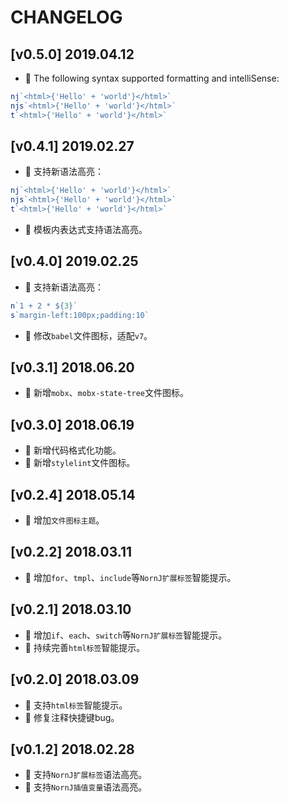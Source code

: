 # CHANGELOG

## [v0.5.0] 2019.04.12

* 🌟 The following syntax supported formatting and intelliSense:

```js
nj`<html>{'Hello' + 'world'}</html>`
njs`<html>{'Hello' + 'world'}</html>`
t`<html>{'Hello' + 'world'}</html>`
```

## [v0.4.1] 2019.02.27

* 🌟 支持新语法高亮：

```js
nj`<html>{'Hello' + 'world'}</html>`
njs`<html>{'Hello' + 'world'}</html>`
t`<html>{'Hello' + 'world'}</html>`
```

* 🌟 模板内表达式支持语法高亮。

## [v0.4.0] 2019.02.25

* 🌟 支持新语法高亮：

```js
n`1 + 2 * ${3}`
s`margin-left:100px;padding:10`
```

* 🐞 修改`babel`文件图标，适配`v7`。

## [v0.3.1] 2018.06.20

* 🌟 新增`mobx`、`mobx-state-tree`文件图标。

## [v0.3.0] 2018.06.19

* 🌟 新增代码格式化功能。
* 🌟 新增`stylelint`文件图标。

## [v0.2.4] 2018.05.14

* 🌟 增加`文件图标主题`。

## [v0.2.2] 2018.03.11

* 🌟 增加`for`、`tmpl`、`include`等`NornJ扩展标签`智能提示。

## [v0.2.1] 2018.03.10

* 🌟 增加`if`、`each`、`switch`等`NornJ扩展标签`智能提示。
* 🌟 持续完善`html标签`智能提示。

## [v0.2.0] 2018.03.09

* 🌟 支持`html标签`智能提示。
* 🐞 修复注释快捷键bug。

## [v0.1.2] 2018.02.28

* 🌟 支持`NornJ扩展标签`语法高亮。
* 🌟 支持`NornJ插值变量`语法高亮。